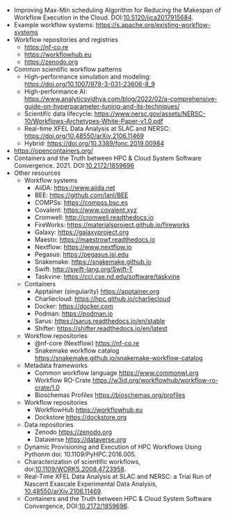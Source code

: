 <!-- rep-workflows -->
  * Improving Max-Min scheduling Algorithm for Reducing the Makespan of Workflow Execution in the Cloud. DOI:[10.5120/ijca2017915684](https://doi.org/10.5120/ijca2017915684). 
  * Example workflow systems: <https://s.apache.org/existing-workflow-systems>
  * Workflow repositories and registries
    * <https://nf-co.re>
    * <https://workflowhub.eu>
    * <https://zenodo.org>
  * Common scientific workflow patterns
    * High-performance simulation and modeling: <https://doi.org/10.1007/978-3-031-23606-8_9>
    * High-performance AI: <https://www.analyticsvidhya.com/blog/2022/02/a-comprehensive-guide-on-hyperparameter-tuning-and-its-techniques/>
    * Scientific data lifecycle: <https://www.nersc.gov/assets/NERSC-10/Workflows-Archetypes-White-Paper-v1.0.pdf>
    * Real-time XFEL Data Analysis at SLAC and NERSC: <https://doi.org/10.48550/arXiv.2106.11469>
    * Hybrid: <https://doi.org/10.3389/fonc.2019.00984>
  * <https://opencontainers.org/>
  * Containers and the Truth between HPC & Cloud System Software Convergence. 2021. DOI:[10.2172/1859696](https://doi.org/10.2172/1859696)
  * Other resources
    * Workflow systems
      * AiiDA: <https://www.aiida.net>
      * BEE: <https://github.com/lanl/BEE>
      * COMPSs: <https://compss.bsc.es>
      * Covalent: <https://www.covalent.xyz>
      * Cromwell: <http://cromwell.readthedocs.io>
      * FireWorks: <https://materialsproject.github.io/fireworks>
      * Galaxy: <https://galaxyproject.org>
      * Maesto: <https://maestrowf.readthedocs.io>
      * Nextflow: <https://www.nextflow.io>
      * Pegasus: <https://pegasus.isi.edu>
      * Snakemake: <https://snakemake.github.io>
      * Swift: <http://swift-lang.org/Swift-T>
      * Taskvine: <https://ccl.cse.nd.edu/software/taskvine>
    * Containers
      * Apptainer (singularity) <https://apptainer.org>
      * Charliecloud: <https://hpc.github.io/charliecloud>
      * Docker: <https://docker.com>
      * Podman: <https://podman.io>
      * Sarus: <https://sarus.readthedocs.io/en/stable>
      * Shifter: <https://shifter.readthedocs.io/en/latest>
    * Workflow repositories
      * @nf-core (Nextflow) <https://nf-co.re>
      * Snakemake workflow catalog <https://snakemake.github.io/snakemake-workflow-catalog>
    * Metadata frameworks
      * Common workflow language <https://www.commonwl.org>
      * Workflow RO-Crate <https://w3id.org/workflowhub/workflow-ro-crate/1.0>
      * Bioschemas Profiles <https://bioschemas.org/profiles>
    * Workflow repositories
      * WorkflowHub <https://workflowhub.eu>
      * Dockstore <https://dockstore.org>
    * Data repositories
      * Zenodo <https://zenodo.org>
      * Dataverse <https://dataverse.org>
    * Dynamic Provisioning and Execution of HPC Workflows Using Pythonm doi: 10.1109/PyHPC.2016.005.
    * Characterization of scientific workflows, doi:[10.1109/WORKS.2008.4723958](https://doi.org/10.1109/WORKS.2008.4723958).
    * Real-Time XFEL Data Analysis at SLAC and NERSC: a Trial Run of Nascent Exascale Experimental Data Analysis,
     [10.48550/arXiv.2106.11469](https://doi.org/10.48550/arXiv.2106.11469).
    * Containers and the Truth between HPC & Cloud System Software Convergence, DOI:[10.2172/1859696](https://doi.org/10.2172/1859696).

